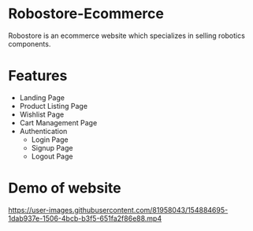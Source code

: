 # Robostore-Ecommerce
Robostore is an ecommerce website which specializes in selling robotics components.

<h1>Features</h1>
<ul>
<li>Landing Page</li>
<li>Product Listing Page</li>
<li>Wishlist Page </li>
<li>Cart Management Page </li>
<li>
Authentication
<ul>
<li>Login Page</li>
<li>Signup Page</li>
<li>Logout Page</li>
</ul>
</li>
</ul>

<h1> Demo of website </h1>



https://user-images.githubusercontent.com/81958043/154884695-1dab937e-1506-4bcb-b3f5-651fa2f86e88.mp4


